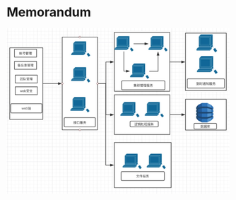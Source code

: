 # Memorandum
![架构](https://github.com/Hank00AAA/Memorandum/blob/master/%E6%8A%80%E6%9C%AF%E6%9E%B6%E6%9E%84.png)
